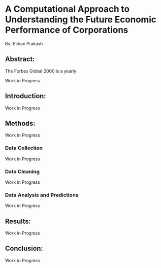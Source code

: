 # A Computational Approach to Understanding the Future Economic Performance of Corporations

By: Eshan Prakash

## Abstract:

The Forbes Global 2000 is a yearly

Work in Progress

## Introduction:

Work in Progress

## Methods:

Work in Progress

### Data Collection

Work in Progress

### Data Cleaning

Work in Progress

### Data Analysis and Predictions

Work in Progress

## Results:

Work in Progress

## Conclusion:

Work in Progress
